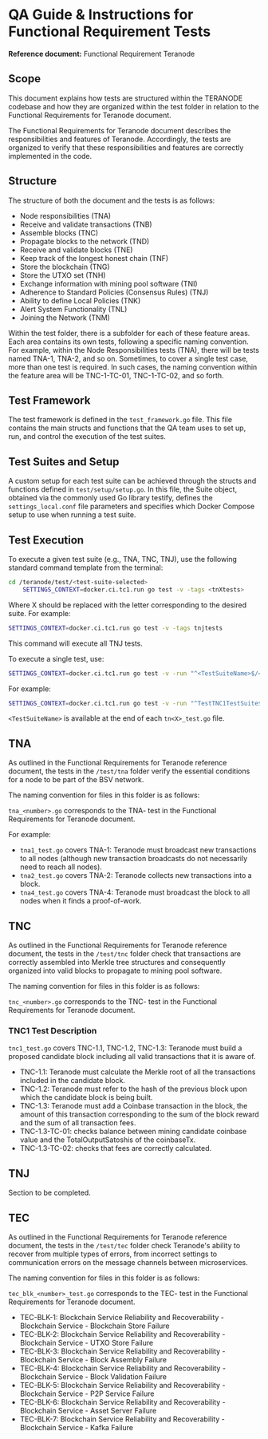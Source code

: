 # QA Guide & Instructions for Functional Requirement Tests

**Reference document:** Functional Requirement Teranode

## Scope

This document explains how tests are structured within the TERANODE codebase and how they are organized within the test folder in relation to the Functional Requirements for Teranode document.

The Functional Requirements for Teranode document describes the responsibilities and features of Teranode. Accordingly, the tests are organized to verify that these responsibilities and features are correctly implemented in the code.

## Structure

The structure of both the document and the tests is as follows:

- Node responsibilities (TNA)
- Receive and validate transactions (TNB)
- Assemble blocks (TNC)
- Propagate blocks to the network (TND)
- Receive and validate blocks (TNE)
- Keep track of the longest honest chain (TNF)
- Store the blockchain (TNG)
- Store the UTXO set (TNH)
- Exchange information with mining pool software (TNI)
- Adherence to Standard Policies (Consensus Rules) (TNJ)
- Ability to define Local Policies (TNK)
- Alert System Functionality (TNL)
- Joining the Network (TNM)

Within the test folder, there is a subfolder for each of these feature areas. Each area contains its own tests, following a specific naming convention. For example, within the Node Responsibilities tests (TNA), there will be tests named TNA-1, TNA-2, and so on. Sometimes, to cover a single test case, more than one test is required. In such cases, the naming convention within the feature area will be TNC-1-TC-01, TNC-1-TC-02, and so forth.

## Test Framework

The test framework is defined in the `test_framework.go` file. This file contains the main structs and functions that the QA team uses to set up, run, and control the execution of the test suites.

## Test Suites and Setup

A custom setup for each test suite can be achieved through the structs and functions defined in `test/setup/setup.go`. In this file, the Suite object, obtained via the commonly used Go library testify, defines the `settings_local.conf` file parameters and specifies which Docker Compose setup to use when running a test suite.

## Test Execution

To execute a given test suite (e.g., TNA, TNC, TNJ), use the following standard command template from the terminal:

```bash
cd /teranode/test/<test-suite-selected>
    SETTINGS_CONTEXT=docker.ci.tc1.run go test -v -tags <tnXtests>
```

Where X should be replaced with the letter corresponding to the desired suite. For example:

```bash
SETTINGS_CONTEXT=docker.ci.tc1.run go test -v -tags tnjtests
```

This command will execute all TNJ tests.

To execute a single test, use:

```bash
SETTINGS_CONTEXT=docker.ci.tc1.run go test -v -run "^<TestSuiteName>$/<TestName>$"
```

For example:

```bash
SETTINGS_CONTEXT=docker.ci.tc1.run go test -v -run "^TestTNC1TestSuite$/TestCoinbaseTXAmount$"
```

`<TestSuiteName>` is available at the end of each `tn<X>_test.go` file.

## TNA

As outlined in the Functional Requirements for Teranode reference document, the tests in the `/test/tna` folder verify the essential conditions for a node to be part of the BSV network.

The naming convention for files in this folder is as follows:

`tna_<number>.go` corresponds to the TNA-<number> test in the Functional Requirements for Teranode document.

For example:

- `tna1_test.go` covers TNA-1: Teranode must broadcast new transactions to all nodes (although new transaction broadcasts do not necessarily need to reach all nodes).
- `tna2_test.go` covers TNA-2: Teranode collects new transactions into a block.
- `tna4_test.go` covers TNA-4: Teranode must broadcast the block to all nodes when it finds a proof-of-work.

## TNC

As outlined in the Functional Requirements for Teranode reference document, the tests in the `/test/tnc` folder check that transactions are correctly assembled into Merkle tree structures and consequently organized into valid blocks to propagate to mining pool software.

The naming convention for files in this folder is as follows:

`tnc_<number>.go` corresponds to the TNC-<number> test in the Functional Requirements for Teranode document.

### TNC1 Test Description

`tnc1_test.go` covers TNC-1.1, TNC-1.2, TNC-1.3: Teranode must build a proposed candidate block including all valid transactions that it is aware of.

- TNC-1.1: Teranode must calculate the Merkle root of all the transactions included in the candidate block.
- TNC-1.2: Teranode must refer to the hash of the previous block upon which the candidate block is being built.
- TNC-1.3: Teranode must add a Coinbase transaction in the block, the amount of this transaction corresponding to the sum of the block reward and the sum of all transaction fees.
- TNC-1.3-TC-01: checks balance between mining candidate coinbase value and the TotalOutputSatoshis of the coinbaseTx.
- TNC-1.3-TC-02: checks that fees are correctly calculated.

## TNJ

Section to be completed.

## TEC

As outlined in the Functional Requirements for Teranode reference document, the tests in the `/test/tec` folder check  Teranode's ability to recover from multiple types of errors, from incorrect settings to communication errors on the message channels between microservices. 

The naming convention for files in this folder is as follows:

`tec_blk_<number>_test.go` corresponds to the TEC-<number> test in the Functional Requirements for Teranode document.

- TEC-BLK-1: Blockchain Service Reliability and Recoverability - Blockchain Service - Blockchain Store Failure
- TEC-BLK-2: Blockchain Service Reliability and Recoverability - Blockchain Service - UTXO Store Failure
- TEC-BLK-3: Blockchain Service Reliability and Recoverability - Blockchain Service - Block Assembly Failure
- TEC-BLK-4: Blockchain Service Reliability and Recoverability - Blockchain Service - Block Validation Failure
- TEC-BLK-5: Blockchain Service Reliability and Recoverability - Blockchain Service - P2P Service Failure
- TEC-BLK-6: Blockchain Service Reliability and Recoverability - Blockchain Service - Asset Server Failure
- TEC-BLK-7: Blockchain Service Reliability and Recoverability - Blockchain Service - Kafka Failure
